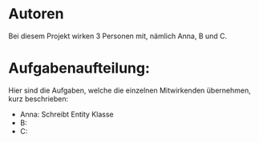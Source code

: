 ﻿# Autoren

Bei diesem Projekt wirken 3 Personen mit, nämlich Anna, B und C.

# Aufgabenaufteilung:

Hier sind die Aufgaben, welche die einzelnen Mitwirkenden übernehmen, kurz beschrieben:

- Anna: Schreibt Entity Klasse
- B:
- C:
